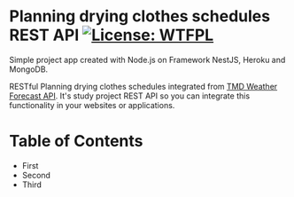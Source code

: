 # Planning drying clothes schedules REST API [![License: WTFPL](https://img.shields.io/badge/License-WTFPL-brightgreen.svg)](http://www.wtfpl.net/about/)  

Simple project app created with Node.js on Framework NestJS, Heroku and MongoDB.

RESTful Planning drying clothes schedules integrated from [TMD Weather Forecast API](https://data.tmd.go.th/nwpapi/doc/). It's study project REST API so you can integrate this functionality in your websites or applications.

# Table of Contents
 - First
 - Second
 - Third
